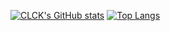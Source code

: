 [![CLCK's GitHub stats](https://readme-stats.clckblog.space/api?username=BinGBanG21
)](https://readme-stats.clckblog.space/)
[![Top Langs](https://github-readme-stats.vercel.app/api/top-langs/?username=BinGBanG21&layout=compact)](https://github.com/anuraghazra/github-readme-stats)
